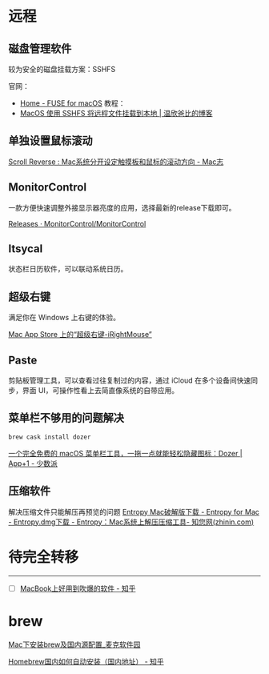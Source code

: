 
# 远程

## 磁盘管理软件

较为安全的磁盘挂载方案：SSHFS

官网：
- [Home - FUSE for macOS](https://osxfuse.github.io/)
教程：
- [MacOS 使用 SSHFS 将远程文件挂载到本地 | 温欣爸比的博客](https://wxnacy.com/2018/04/12/osx-user-sshfs/)


## 单独设置鼠标滚动
[Scroll Reverse : Mac系统分开设定触摸板和鼠标的滚动方向 - Mac志](https://www.isofts.org/scroll-reverse/)

## MonitorControl

一款方便快速调整外接显示器亮度的应用，选择最新的release下载即可。

[Releases · MonitorControl/MonitorControl](https://github.com/MonitorControl/MonitorControl/releases)

## Itsycal
状态栏日历软件，可以联动系统日历。

## 超级右键
满足你在 Windows 上右键的体验。

[‎Mac App Store 上的“超级右键-iRightMouse”](https://apps.apple.com/cn/app/%E8%B6%85%E7%BA%A7%E5%8F%B3%E9%94%AE-irightmouse/id1497428978?mt=12)

## Paste
剪贴板管理工具，可以查看过往复制过的内容，通过 iCloud 在多个设备间快速同步，界面 UI，可操作性看上去简直像系统的自带应用。

## 菜单栏不够用的问题解决
```bash
brew cask install dozer
```
[一个完全免费的 macOS 菜单栏工具，一拖一点就能轻松隐藏图标：Dozer | App+1 - 少数派](https://sspai.com/post/52826)

## 压缩软件
解决压缩文件只能解压再预览的问题
[Entropy Mac破解版下载 - Entropy for Mac - Entropy.dmg下载 - Entropy：Mac系统上解压压缩工具- 知您网(zhinin.com)](https://www.zhinin.com/entropy-mac.html)

# 待完全转移

---

- [ ] [MacBook上好用到吹爆的软件 - 知乎](https://zhuanlan.zhihu.com/p/159639725)


# brew

[Mac下安装brew及国内源配置_麦克软件园](https://www.mac-soft.cn/t/946)

[Homebrew国内如何自动安装（国内地址） - 知乎](https://zhuanlan.zhihu.com/p/111014448)

